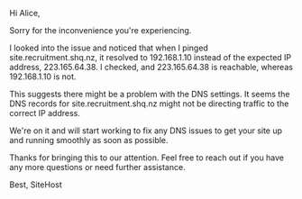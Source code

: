 Hi Alice,

Sorry for the inconvenience you're experiencing.

I looked into the issue and noticed that when I pinged site.recruitment.shq.nz, it resolved to 192.168.1.10 instead of the expected IP address, 223.165.64.38. I checked, and 223.165.64.38 is reachable, whereas 192.168.1.10 is not.

This suggests there might be a problem with the DNS settings. It seems the DNS records for site.recruitment.shq.nz might not be directing traffic to the correct IP address.

We're on it and will start working to fix any DNS issues to get your site up and running smoothly as soon as possible.

Thanks for bringing this to our attention. Feel free to reach out if you have any more questions or need further assistance.

Best,
SiteHost